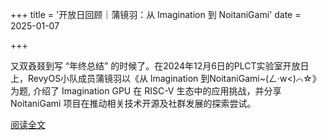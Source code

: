+++
title = '开放日回顾｜蒲镜羽：从 Imagination 到 NoitaniGami'
date = 2025-01-07

+++

又双叒叕到写 “年终总结” 的时候了。在2024年12月6日的PLCT实验室开放日上，RevyOS小队成员蒲镜羽以《从 lmagination 到NoitaniGami~(ㄥ·w<)⌒☆》为题, 介绍了 Imagination GPU 在 RISC-V 生态中的应用挑战，并分享 NoitaniGami 项目在推动相关技术开源及社群发展的探索尝试。

[阅读全文](https://mp.weixin.qq.com/s/yeIQnP9pItl9GEjERNJPHA)